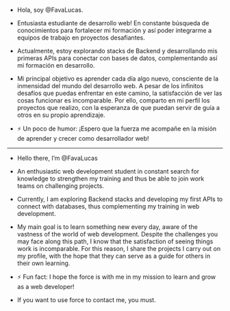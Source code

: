 - Hola, soy @FavaLucas.
  
- Entusiasta estudiante de desarrollo web! En constante búsqueda de conocimientos para fortalecer mi formación y así poder integrarme a equipos de trabajo en proyectos desafiantes.
- Actualmente, estoy explorando stacks de Backend y desarrollando mis primeras APIs para conectar con bases de datos, complementando así mi formación en desarrollo.
  
- Mi principal objetivo es aprender cada día algo nuevo, consciente de la inmensidad del mundo del desarrollo web.
  A pesar de los infinitos desafíos que puedas enfrentar en este camino, la satisfacción de ver las cosas funcionar es incomparable.
  Por ello, comparto en mi perfil los proyectos que realizo, con la esperanza de que puedan servir de guía a otros en su propio aprendizaje.
  
- ⚡ Un poco de humor: ¡Espero que la fuerza me acompañe en la misión de aprender y crecer como desarrollador web!

*************************************************************************************************************************************************

- Hello there, I’m @FavaLucas
  
- An enthusiastic web development student in constant search for knowledge to strengthen my training and thus be able to join work teams on challenging projects.
- Currently, I am exploring Backend stacks and developing my first APIs to connect with databases, thus complementing my training in web development.
  
- My main goal is to learn something new every day, aware of the vastness of the world of web development. Despite the challenges you may face along this path, I know that the satisfaction of seeing things work is incomparable. For this reason, I share the projects I carry out on my profile, with the hope that they can serve as a guide for others in their own learning.
  

- ⚡ Fun fact: I hope the force is with me in my mission to learn and grow as a web developer!
- If you want to use force to contact me, you must.

<!---
FavaLucas/FavaLucas is a ✨ special ✨ repository because its `README.md` (this file) appears on your GitHub profile.
You can click the Preview link to take a look at your changes.
--->
